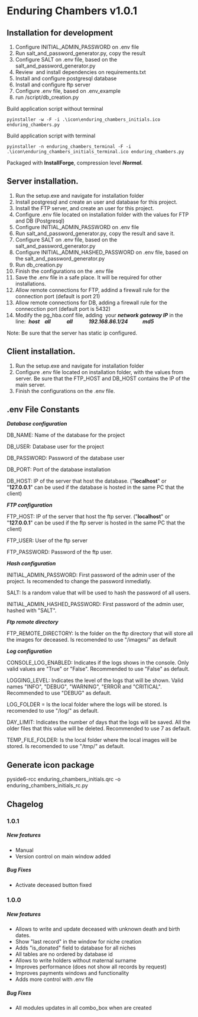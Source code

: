 # Enduring Chambers v1.0.1

## Installation for development

1.  Configure INITIAL\_ADMIN\_PASSWORD on .env file
2.  Run salt\_and\_password\_generator.py, copy the result
3.  Configure SALT on .env file, based on the salt\_and\_password\_generator.py
4.  Review  and install dependencies on requirements.txt
5.  Install and configure postgresql database
6.  Install and configure ftp server
7.  Configure .env file, based on .env\_example
8.  run /script/db\_creation.py

Build application script without terminal

```
pyinstaller -w -F -i .\icon\enduring_chambers_initials.ico enduring_chambers.py
```

Build application script with terminal

```
pyinstaller -n enduring_chambers_terminal -F -i .\icon\enduring_chambers_initials_terminal.ico enduring_chambers.py
```

Packaged with **InstallForge**, compression level _**Normal.**_

## Server installation.

1.  Run the setup.exe and navigate for installation folder
2.  Install postgresql and create an user and database for this project.
3.  Install the FTP server, and create an user for this project.
4.  Configure .env file located on installation folder with the values for FTP and DB (Postgresql)
5.  Configure INITIAL\_ADMIN\_PASSWORD on .env file
6.  Run salt\_and\_password\_generator.py, copy the result and save it.
7.  Configure SALT on .env file, based on the salt\_and\_password\_generator.py
8.  Configure INITIAL\_ADMIN\_HASHED\_PASSWORD on .env file, based on the salt\_and\_password\_generator.py
9.  Run db\_creation.py
10.  Finish the configurations on the .env file
11.  Save the .env file in a safe place. It will be required for other installations.
12.  Allow remote connections for FTP, addind a firewall rule for the connection port (default is port 21)
13.  Allow remote connections for DB, adding a firewall rule for the connecction port (default port is 5432)
14.  Modify the pg\_hba.conf file, adding  your _**network gateway IP**_ in the line:  _**host    all             all             192.168.86.1/24            md5**_

Note: Be sure that the server has static ip configured.

## Client installation.

1.  Run the setup.exe and navigate for installation folder
2.  Configure .env file located on installation folder, with the values from server. Be sure that the FTP\_HOST and DB\_HOST contains the IP of the main server.
3.  Finish the configurations on the .env file.

## .env File Constants

_**Database configuration**_

DB\_NAME: Name of the database for the project

DB\_USER: Database user for the project

DB\_PASSWORD: Password of the database user

DB\_PORT: Port of the database installation

DB\_HOST: IP of the server that host the database. ("**localhost**" or "**127.0.0.1**" can be used if the database is hosted in the same PC that the client)

_**FTP configuration**_

FTP\_HOST: IP of the server that host the ftp server. ("**localhost**" or "**127.0.0.1**" can be used if the ftp server is hosted in the same PC that the client)

FTP\_USER: User of the ftp server

FTP\_PASSWORD: Password of the ftp user.

_**Hash configuration**_

INITIAL\_ADMIN\_PASSWORD: First password of the admin user of the project. Is recomended to change the password inmediatly.

SALT: Is a random value that will be used to hash the password of all users.

INITIAL\_ADMIN\_HASHED\_PASSWORD: First password of the admin user, hashed with "SALT".

_**Ftp remote directory**_

FTP\_REMOTE\_DIRECTORY: Is the folder on the ftp directory that will store all the images for deceased. Is recomended to use "/images/" as default

_**Log configuration**_

CONSOLE\_LOG\_ENABLED: Indicates if the logs shows in the console. Only valid values are "True" or "False". Recommended to use "False" as default.

LOGGING\_LEVEL: Indicates the level of the logs that will be shown. Valid names "INFO", "DEBUG", "WARNING", "ERROR and "CRITICAL". Recommended to use "DEBUG" as default.

LOG\_FOLDER = Is the local folder where the logs will be stored. Is recomended to use "/log/" as default.

DAY\_LIMIT: Indicates the number of days that the logs will be saved. All the older files that this value will be deleted. Recommended to use 7 as default.

TEMP\_FILE\_FOLDER: Is the local folder where the local images will be stored. Is recomended to use "/tmp/" as default.

## Generate icon package

pyside6-rcc enduring\_chambers\_initials.qrc -o enduring\_chambers\_initials\_rc.py

## Chagelog

### 1.0.1

##### New features

*   Manual
*   Version control on main window added

##### Bug Fixes

*   Activate deceased button fixed

### 1.0.0

##### New features

*   Allows to write and update deceased with unknown death and birth dates.
*   Show "last record" in the window for niche creation
*   Adds "is\_donated" field to database for all niches
*   All tables are no ordered by database id
*   Allows to write holders without maternal surname
*   Improves performance (does not show all records by request)
*   Improves payments windows and functionality
*   Adds more control with .env file

##### Bug Fixes

*   All modules updates in all combo\_box when are created